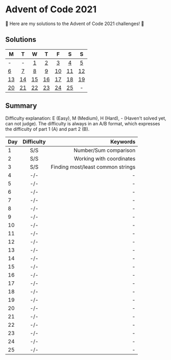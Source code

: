 # Advent of Code 2021
🎄 Here are my solutions to the Advent of Code 2021 challenges! 🎄

## Solutions
| M | T | W | T | F | S | S |
|---|:---:|:---:|:---:|:---:|:---:|:---:|
| - | - | [1](/2021/Day-1) | [2](/2021/Day-2) | [3](/2021/Day-3) | [4](/2021/Day-4) | [5](/2021/Day-5) |
| [6](/2021/Day-6) | [7](/2021/Day-7) | [8](/2021/Day-8) | [9](/2021/Day-9) | [10](/2021/Day-10) | [11](/2021/Day-11) | [12](/2021/Day-12) |
| [13](/2021/Day-13) | [14](/2021/Day-14) | [15](/2021/Day-15) | [16](/2021/Day-16) | [17](/2021/Day-17) | [18](/2021/Day-18) | [19](/2021/Day-19) |
| [20](/2021/Day-20) | [21](/2021/Day-21) | [22](/2021/Day-22) | [23](/2021/Day-23) | [24](/2021/Day-24) | [25](/2021/Day-25) | - |

## Summary
Difficulty explanation: E (Easy), M (Medium), H (Hard), - (Haven't solved yet, can not judge). The difficulty is always in an A/B format, which expresses the difficulty of part 1 (A) and part 2 (B).

| Day | Difficulty | Keywords |
| --- |:--------:| -------------------------------:|
|  1  |   S/S    | Number/Sum comparison |
|  2  |   S/S    | Working with coordinates |
|  3  |   S/S    | Finding most/least common strings |
|  4  |   -/-    | - |
|  5  |   -/-    | - |
|  6  |   -/-    | - |
|  7  |   -/-    | - |
|  8  |   -/-    | - |
|  9  |   -/-    | - |
| 10  |   -/-    | - |
| 11  |   -/-    | - |
| 12  |   -/-    | - |
| 13  |   -/-    | - |
| 14  |   -/-    | - |
| 15  |   -/-    | - |
| 16  |   -/-    | - |
| 17  |   -/-    | - |
| 18  |   -/-    | - |
| 19  |   -/-    | - |
| 20  |   -/-    | - |
| 21  |   -/-    | - |
| 22  |   -/-    | - |
| 23  |   -/-    | - |
| 24  |   -/-    | - |
| 25  |   -/-    | - |